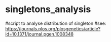 # singletons_analysis

#script to analyse distribution of singleton 
#see:  https://journals.plos.org/plosgenetics/article?id=10.1371/journal.pgen.1008348

